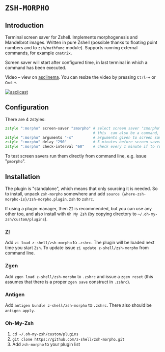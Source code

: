 # `ZSH-MORPHO`

## Introduction

Terminal screen saver for Zshell. Implements morphogenesis and Mandelbrot
images. Written in pure Zshell (possible thanks to floating point numbers
and to `zsh/mathfunc` module). Supports running external commands, for
example `cmatrix`.

Screen saver will start after configured time, in last terminal in which
a command has been executed.

Video – view on [asciinema](https://asciinema.org/a/47242). You can resize the video by pressing `Ctrl-+` or `Cmd-+`.

[![asciicast](https://asciinema.org/a/47242.png)](https://asciinema.org/a/47242)

## Configuration

There are 4 zstyles:

```zsh
zstyle ":morpho" screen-saver "zmorpho" # select screen saver "zmorpho"; available: zmorpho, zmandelbrot, zblank, pmorpho
                                        # this  can also be a command, e.g. "cmatrix"
zstyle ":morpho" arguments "-s"         # arguments given to screen saver program; -s - every key press ends
zstyle ":morpho" delay "290"            # 5 minutes before screen saver starts
zstyle ":morpho" check-interval "60"    # check every 1 minute if to run screen saver
```

To test screen savers run them directly from command line, e.g. issue "`pmorpho`".

## Installation

The plugin is "standalone", which means that only sourcing it is needed. So to
install, unpack `zsh-morpho` somewhere and add
`source {where-zsh-morpho-is}/zsh-morpho.plugin.zsh` to `zshrc`.

If using a plugin manager, then `ZI` is recommended, but you can use any
other too, and also install with `Oh My Zsh` (by copying directory to
`~/.oh-my-zsh/custom/plugins`).

### [ZI](https://github.com/z-shell/zi)

Add `zi load z-shell/zsh-morpho` to `.zshrc`.
The plugin will be loaded next time you start `Zsh`.
To update issue `zi update z-shell/zsh-morpho` from command line.

### Zgen

Add `zgen load z-shell/zsh-morpho` to `.zshrc` and issue a `zgen reset` (this
assumes that there is a proper `zgen save` construct in `.zshrc`).

### Antigen

Add `antigen bundle z-shell/zsh-morpho` to `.zshrc`. There also should be
`antigen apply`.

### Oh-My-Zsh

1. `cd ~/.oh-my-zsh/custom/plugins`
2. `git clone https://github.com/z-shell/zsh-morpho.git`
3. Add `zsh-morpho` to your plugin list
